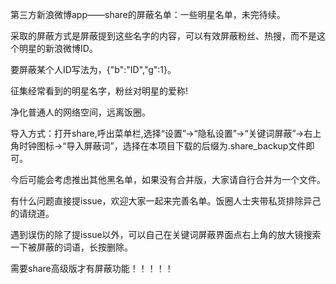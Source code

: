第三方新浪微博app——share的屏蔽名单：一些明星名单，未完待续。  
  
采取的屏蔽方式是屏蔽提到这些名字的内容，可以有效屏蔽粉丝、热搜，而不是这个明星的新浪微博ID。 
  
要屏蔽某个人ID写法为，{"b":"ID","g":1}。  
  
征集经常看到的明星名字，粉丝对明星的爱称!  
  
净化普通人的网络空间，远离饭圈。  
  
导入方式：打开share,呼出菜单栏,选择“设置”→“隐私设置”→“关键词屏蔽”→右上角时钟图标→“导入屏蔽词”，选择在本项目下载的后缀为.share_backup文件即可。  
  
今后可能会考虑推出其他黑名单，如果没有合并版，大家请自行合并为一个文件。  
  
有什么问题直接提issue，欢迎大家一起来完善名单。饭圈人士夹带私货排除异己的请绕道。  
  
遇到误伤的除了提issue以外，可以自己在关键词屏蔽界面点右上角的放大镜搜索一下被屏蔽的词语，长按删除。  
  
需要share高级版才有屏蔽功能！！！！！  
  
